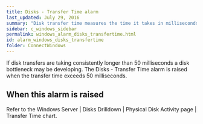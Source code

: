 ```yaml
---
title: Disks - Transfer Time alarm
last_updated: July 29, 2016
summary: "Disk transfer time measures the time it takes in milliseconds to transfer data between disk and memory. The metric includes disk reads and disk writes."
sidebar: c_windows_sidebar
permalink: windows_alarm_disks_transfertime.html
id: alarm_windows_disks_transfertime
folder: ConnectWindows
---
```


If disk transfers are taking consistently longer than 50 milliseconds a disk bottleneck may be developing. The Disks - Transfer Time alarm is raised when the transfer time exceeds 50 milliseconds.

## When this alarm is raised

Refer to the Windows Server \| Disks Drilldown \| Physical Disk Activity page \| Transfer Time chart.
